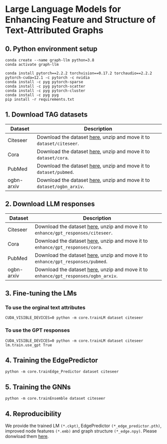 # Large Language Models for Enhancing Feature and Structure of Text-Attributed Graphs

## 0. Python environment setup 
```
conda create --name graph-llm python=3.8
conda activate graph-llm

conda install pytorch==2.2.2 torchvision==0.17.2 torchaudio==2.2.2 pytorch-cuda=12.1 -c pytorch -c nvidia
conda install -c pyg pytorch-sparse
conda install -c pyg pytorch-scatter
conda install -c pyg pytorch-cluster
conda install -c pyg pyg
pip install -r requirements.txt
```


## 1. Download TAG datasets
| Dataset | Description |
| ----- |  ---- |
|Citeseer| Download the dataset [here](https://drive.google.com/drive/folders/1eEolZRVIRjgJhxKujauLO26REB3FcmPd?usp=sharing), unzip and move it to `dataset/citeseer`.|
|Cora| Download the dataset [here](https://drive.google.com/drive/folders/1PCQyFUADUikqcgvF3LMVTfDUvJ57dqIY?usp=sharing), unzip and move it to `dataset/cora`.|
|PubMed| Download the dataset [here](https://drive.google.com/drive/folders/1Fo6WPrGRtYo9JdoMBQIQYzPU252n5CDS?usp=sharing), unzip and move it to `dataset/pubmed`.|
| ogbn-arxiv  | Download the dataset [here](https://drive.google.com/drive/folders/1U1De8nabia2Frfu1otqMO4aiv1EEJuH4?usp=sharing), unzip and move it to `dataset/ogbn_arxiv`.|
## 2. Download LLM responses
| Dataset | Description |
| ----- |  ---- |
|Citeseer| Download the dataset [here](https://drive.google.com/drive/folders/1qoU3W3d_nG-i23m_O0W0A95qlwOLETKr?usp=sharing), unzip and move it to `enhance/gpt_responses/citeseer`.|
|Cora| Download the dataset [here](https://drive.google.com/drive/folders/1ZV4aMYQ_PwP2D7fOWTRTZ4KekNJSnFO5?usp=sharing), unzip and move it to `enhance/gpt_responses/cora`.|
|PubMed | Download the dataset [here](https://drive.google.com/drive/folders/1LXKcCmkhEKMUmbnSXIkZxsYkaZ9F7lPN?usp=sharing), unzip and move it to `enhance/gpt_responses/pubmed`.|
| ogbn-arxiv  | Download the dataset [here](https://drive.google.com/drive/folders/19d9sjCyGlC8Ia4RRWUfQEEyL4LI04roj?usp=sharing), unzip and move it to `enhance/gpt_responses/ogbn_arxiv`.|

## 3. Fine-tuning the LMs
### To use the orginal text attributes
```
CUDA_VISIBLE_DEVICES=0 python -m core.trainLM dataset citeseer
```
### To use the GPT responses
```
CUDA_VISIBLE_DEVICES=0 python -m core.trainLM dataset citeseer lm.train.use_gpt True
```
## 4. Training the EdgePredictor
```
python -m core.trainEdge_Predictor dataset citeseer
```
## 5. Training the GNNs
```
python -m core.trainEnsemble dataset citeseer 
```

## 4. Reproducibility

We provide the trained LM `(*.ckpt)`, EdgePredictor `(*_edge_predictor.pth)`, improved node features `(*.emb)` and graph structure `(*_edge.npy)`. Please donwload them [here](https://drive.google.com/drive/folders/1OdD0203mp9PO7NvuiqWki9Klk5nIzDP8?usp=sharing). 
